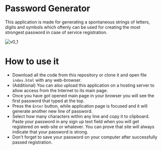 # Password Generator

This application is made for generating a spontaneous strings of letters, digits and symbols which oftenly can be used for creating the most strongest password in case of service registration.

![v0_1](https://user-images.githubusercontent.com/36193247/230893422-2b8e9078-e0cd-4daf-8e98-6b25b16e1f70.png)

# How to use it

- Download all the code from this repository or clone it and open file `index.html` with any web-browser.
- (Additional) You can also upload this application on a hosting server to allow access from the Internet to its main page.
- Once you have got opened main page in your browser you will see the first password that typed at the top.
- Press the `Enter` button, while application page is focused and it will generate another new line of password.
- Select how many characters within any line and copy it to clipboard. Paste your password in any sign up text field when you will get registered on web-site or whatever. You can prove that site will always indicate that your password is strong.
- Don't forget to save your password on your computer after successfully passed registration.
